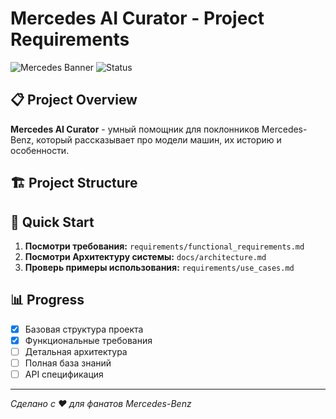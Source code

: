 # Mercedes AI Curator - Project Requirements

![Mercedes Banner](https://img.shields.io/badge/Mercedes-AI%20Assistant-blue?style=for-the-badge&logo=mercedes)
![Status](https://img.shields.io/badge/Status-In%20Development-yellow?style=for-the-badge)

## 📋 Project Overview

**Mercedes AI Curator** - умный помощник для поклонников Mercedes-Benz, который рассказывает про модели машин, их историю и особенности.

## 🏗 Project Structure


## 🚀 Quick Start

1. **Посмотри требования:** `requirements/functional_requirements.md`
2. **Посмотри Архитектуру системы:** `docs/architecture.md`
3. **Проверь примеры использования:** `requirements/use_cases.md`

## 📊 Progress

- [x] Базовая структура проекта
- [x] Функциональные требования
- [ ] Детальная архитектура
- [ ] Полная база знаний
- [ ] API спецификация

---

*Сделано с ❤️ для фанатов Mercedes-Benz*
